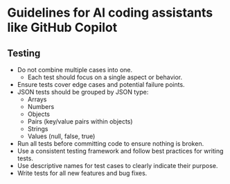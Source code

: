 # Guidelines for AI coding assistants like GitHub Copilot

## Testing

- Do not combine multiple cases into one.
  - Each test should focus on a single aspect or behavior.
- Ensure tests cover edge cases and potential failure points.
- JSON tests should be grouped by JSON type:
  - Arrays
  - Numbers
  - Objects
  - Pairs (key/value pairs within objects)
  - Strings
  - Values (null, false, true)
- Run all tests before committing code to ensure nothing is broken.
- Use a consistent testing framework and follow best practices for writing tests.
- Use descriptive names for test cases to clearly indicate their purpose.
- Write tests for all new features and bug fixes.
